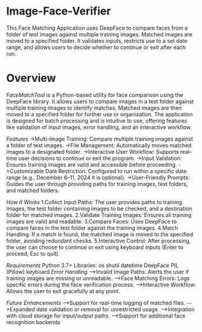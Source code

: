 # Image-Face-Verifier
This Face Matching Application uses DeepFace to compare faces from a folder of test images against multiple training images. Matched images are moved to a specified folder. It validates inputs, restricts use to a set date range, and allows users to decide whether to continue or exit after each run.
# Overview
*FaceMatchTool* is a Python-based utility for face comparison using the DeepFace library. It allows users to compare images in a test folder against multiple training images to identify matches. Matched images are then moved to a specified folder for further use or organization. The application is designed for batch processing and is intuitive to use, offering features like validation of input images, error handling, and an interactive workflow.

*Features*
->Multi-Image Training: Compare multiple training images against a folder of test images.
->File Management: Automatically moves matched images to a designated folder.
->Interactive User Workflow: Supports real-time user decisions to continue or exit the program.
->Input Validation: Ensures training images are valid and accessible before proceeding.
->Customizable Date Restriction: Configured to run within a specific date range (e.g., December 6–11, 2024 it is optional).
->User-Friendly Prompts: Guides the user through providing paths for training images, test folders, and matched folders.

*How It Works*
1.Collect Input Paths: The user provides paths to training images, the test folder containing images to be checked, and a destination folder for matched images.
2.Validate Training Images: Ensures all training images are valid and readable.
3.Compare Faces: Uses DeepFace to compare faces in the test folder against the training images.
4.Match Handling: If a match is found, the matched image is moved to the specified folder, avoiding redundant checks.
5.Interactive Control: After processing, the user can choose to continue or exit using keyboard inputs (Enter to proceed, Esc to quit).

*Requirements*
Python 3.7+
Libraries:
os
shutil
datetime
DeepFace
PIL (Pillow)
keyboard
*Error Handling*
-->Invalid Image Paths: Alerts the user if training images are missing or unreadable.
-->Face Matching Errors: Logs specific errors during the face verification process.
-->Interactive Workflow: Allows the user to exit gracefully at any point.

*Future Enhancements*
-->Support for real-time logging of matched files.
-->Expanded date validation or removal for unrestricted usage.
-->Integration with cloud storage for input/output paths.
-->Support for additional face recognition backends
